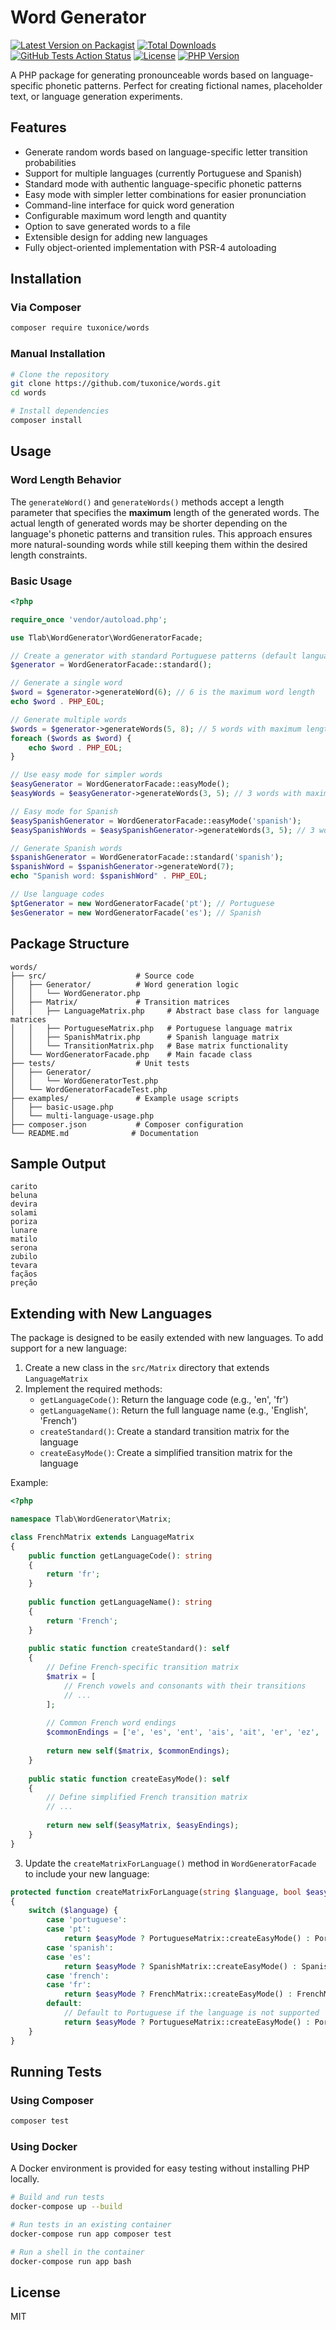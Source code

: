 # Word Generator

[![Latest Version on Packagist](https://img.shields.io/packagist/v/tuxonice/words.svg?style=flat-square)](https://packagist.org/packages/tuxonice/words)
[![Total Downloads](https://img.shields.io/packagist/dt/tuxonice/words.svg?style=flat-square)](https://packagist.org/packages/tuxonice/words)
[![GitHub Tests Action Status](https://img.shields.io/github/actions/workflow/status/tuxonice/words/php-tests.yml?branch=main&label=tests&style=flat-square)](https://github.com/tuxonice/words/actions/workflows/php-tests.yml)
[![License](https://img.shields.io/github/license/tuxonice/words?style=flat-square)](https://github.com/tuxonice/words/blob/main/LICENSE.md)
[![PHP Version](https://img.shields.io/packagist/php-v/tuxonice/words?style=flat-square)](https://packagist.org/packages/tuxonice/words)

A PHP package for generating pronounceable words based on language-specific phonetic patterns. Perfect for creating fictional names, placeholder text, or language generation experiments.

## Features

- Generate random words based on language-specific letter transition probabilities
- Support for multiple languages (currently Portuguese and Spanish)
- Standard mode with authentic language-specific phonetic patterns
- Easy mode with simpler letter combinations for easier pronunciation
- Command-line interface for quick word generation
- Configurable maximum word length and quantity
- Option to save generated words to a file
- Extensible design for adding new languages
- Fully object-oriented implementation with PSR-4 autoloading

## Installation

### Via Composer

```bash
composer require tuxonice/words
```

### Manual Installation

```bash
# Clone the repository
git clone https://github.com/tuxonice/words.git
cd words

# Install dependencies
composer install
```

## Usage

### Word Length Behavior

The `generateWord()` and `generateWords()` methods accept a length parameter that specifies the **maximum** length of the generated words. The actual length of generated words may be shorter depending on the language's phonetic patterns and transition rules. This approach ensures more natural-sounding words while still keeping them within the desired length constraints.

### Basic Usage

```php
<?php

require_once 'vendor/autoload.php';

use Tlab\WordGenerator\WordGeneratorFacade;

// Create a generator with standard Portuguese patterns (default language)
$generator = WordGeneratorFacade::standard();

// Generate a single word
$word = $generator->generateWord(6); // 6 is the maximum word length
echo $word . PHP_EOL;

// Generate multiple words
$words = $generator->generateWords(5, 8); // 5 words with maximum length of 8
foreach ($words as $word) {
    echo $word . PHP_EOL;
}

// Use easy mode for simpler words
$easyGenerator = WordGeneratorFacade::easyMode();
$easyWords = $easyGenerator->generateWords(3, 5); // 3 words with maximum length of 5

// Easy mode for Spanish
$easySpanishGenerator = WordGeneratorFacade::easyMode('spanish');
$easySpanishWords = $easySpanishGenerator->generateWords(3, 5); // 3 words with maximum length of 5

// Generate Spanish words
$spanishGenerator = WordGeneratorFacade::standard('spanish');
$spanishWord = $spanishGenerator->generateWord(7);
echo "Spanish word: $spanishWord" . PHP_EOL;

// Use language codes
$ptGenerator = new WordGeneratorFacade('pt'); // Portuguese
$esGenerator = new WordGeneratorFacade('es'); // Spanish
```

## Package Structure

```
words/
├── src/                    # Source code
│   ├── Generator/          # Word generation logic
│   │   └── WordGenerator.php
│   ├── Matrix/             # Transition matrices
│   │   ├── LanguageMatrix.php     # Abstract base class for language matrices
│   │   ├── PortugueseMatrix.php   # Portuguese language matrix
│   │   ├── SpanishMatrix.php      # Spanish language matrix
│   │   └── TransitionMatrix.php   # Base matrix functionality
│   └── WordGeneratorFacade.php    # Main facade class
├── tests/                  # Unit tests
│   ├── Generator/
│   │   └── WordGeneratorTest.php
│   └── WordGeneratorFacadeTest.php
├── examples/               # Example usage scripts
│   ├── basic-usage.php
│   └── multi-language-usage.php
├── composer.json           # Composer configuration
└── README.md              # Documentation
```

## Sample Output

```
carito
beluna
devira
solami
poriza
lunare
matilo
serona
zubilo
tevara
façãos
preção
```

## Extending with New Languages

The package is designed to be easily extended with new languages. To add support for a new language:

1. Create a new class in the `src/Matrix` directory that extends `LanguageMatrix`
2. Implement the required methods:
   - `getLanguageCode()`: Return the language code (e.g., 'en', 'fr')
   - `getLanguageName()`: Return the full language name (e.g., 'English', 'French')
   - `createStandard()`: Create a standard transition matrix for the language
   - `createEasyMode()`: Create a simplified transition matrix for the language

Example:

```php
<?php

namespace Tlab\WordGenerator\Matrix;

class FrenchMatrix extends LanguageMatrix
{
    public function getLanguageCode(): string
    {
        return 'fr';
    }
    
    public function getLanguageName(): string
    {
        return 'French';
    }
    
    public static function createStandard(): self
    {
        // Define French-specific transition matrix
        $matrix = [
            // French vowels and consonants with their transitions
            // ...
        ];
        
        // Common French word endings
        $commonEndings = ['e', 'es', 'ent', 'ais', 'ait', 'er', 'ez', 'eur', 'euse', 'ion', 'tion'];
        
        return new self($matrix, $commonEndings);
    }
    
    public static function createEasyMode(): self
    {
        // Define simplified French transition matrix
        // ...
        
        return new self($easyMatrix, $easyEndings);
    }
}
```

3. Update the `createMatrixForLanguage()` method in `WordGeneratorFacade` to include your new language:

```php
protected function createMatrixForLanguage(string $language, bool $easyMode): LanguageMatrix
{
    switch ($language) {
        case 'portuguese':
        case 'pt':
            return $easyMode ? PortugueseMatrix::createEasyMode() : PortugueseMatrix::createStandard();
        case 'spanish':
        case 'es':
            return $easyMode ? SpanishMatrix::createEasyMode() : SpanishMatrix::createStandard();
        case 'french':
        case 'fr':
            return $easyMode ? FrenchMatrix::createEasyMode() : FrenchMatrix::createStandard();
        default:
            // Default to Portuguese if the language is not supported
            return $easyMode ? PortugueseMatrix::createEasyMode() : PortugueseMatrix::createStandard();
    }
}
```

## Running Tests

### Using Composer

```bash
composer test
```

### Using Docker

A Docker environment is provided for easy testing without installing PHP locally.

```bash
# Build and run tests
docker-compose up --build

# Run tests in an existing container
docker-compose run app composer test

# Run a shell in the container
docker-compose run app bash
```

## License

MIT
